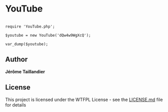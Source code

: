 # YouTube

```

require 'YouTube.php';

$youtube = new YouTube('dQw4w9WgXcQ');

var_dump($youtube);

```

## Author

**Jérôme Taillandier**

## License

This project is licensed under the WTFPL License - see the [LICENSE.md](LICENSE.md) file for details
